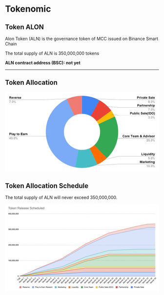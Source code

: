 # Tokenomic

## Token ALON

Alon Token (ALN) is the governance token of MCC issued on Binance Smart Chain

The total supply of ALN is 350,000,000 tokens

**ALN contract address (BSC): not yet**

****

## Token Allocation

![](.gitbook/assets/chart.png)

## **Token Allocation Schedule**

The total supply of ALN will never exceed 350,000,000.

![](<.gitbook/assets/Screen Shot 2021-12-06 at 18.23.57.png>)
